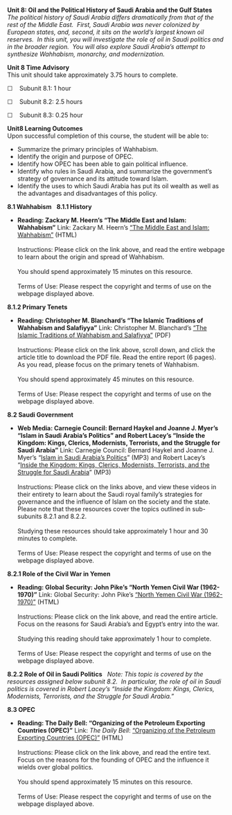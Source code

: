 **Unit 8: Oil and the Political History of Saudi Arabia and the Gulf
States** <span id="8"></span> 
*The political history of Saudi Arabia differs dramatically from that of
the rest of the Middle East.  First, Saudi Arabia was never colonized by
European states, and, second, it sits on the world’s largest known oil
reserves.  In this unit, you will investigate the role of oil in Saudi
politics and in the broader region.  You will also explore Saudi
Arabia’s attempt to synthesize Wahhabism, monarchy, and modernization.*

**Unit 8 Time Advisory**  
This unit should take approximately 3.75 hours to complete.  
  
 ☐    Subunit 8.1: 1 hour  
  
 ☐    Subunit 8.2: 2.5 hours  
  
 ☐    Subunit 8.3: 0.25 hour

**Unit8 Learning Outcomes**  
Upon successful completion of this course, the student will be able
to:  
-   Summarize the primary principles of Wahhabism.
-   Identify the origin and purpose of OPEC.
-   Identify how OPEC has been able to gain political influence. 
-   Identify who rules in Saudi Arabia, and summarize the government’s
    strategy of governance and its attitude toward Islam.
-   Identify the uses to which Saudi Arabia has put its oil wealth as
    well as the advantages and disadvantages of this policy.

**8.1 Wahhabism** <span id="8.1"></span> 
**8.1.1 History** <span id="8.1.1"></span> 
-   **Reading: Zackary M. Heern’s “The Middle East and Islam:
    Wahhabism”**
    Link: Zackary M. Heern’s [“The Middle East and Islam:
    Wahhabism”](http://themiddleeastandislam.blogspot.com/2012/04/wahhabism.html)
    (HTML)  
        
     Instructions: Please click on the link above, and read the entire
    webpage to learn about the origin and spread of Wahhabism.  
        
     You should spend approximately 15 minutes on this resource.   
        
     Terms of Use: Please respect the copyright and terms of use on the
    webpage displayed above.

**8.1.2 Primary Tenets** <span id="8.1.2"></span> 
-   **Reading: Christopher M. Blanchard’s “The Islamic Traditions of
    Wahhabism and Salafiyya”**
    Link: Christopher M. Blanchard’s [“The Islamic Traditions of
    Wahhabism and Salafiyya”](http://www.fas.org/sgp/crs/misc/) (PDF)  
                  
     Instructions: Please click on the link above, scroll down, and
    click the article title to download the PDF file. Read the entire
    report (6 pages).  As you read, please focus on the primary tenets
    of Wahhabism.  
        
     You should spend approximately 45 minutes on this resource.  
        
     Terms of Use: Please respect the copyright and terms of use on the
    webpage displayed above.

**8.2 Saudi Government** <span id="8.2"></span> 
-   **Web Media: Carnegie Council: Bernard Haykel and Joanne J. Myer’s
    “Islam in Saudi Arabia’s Politics” and Robert Lacey’s “Inside the
    Kingdom: Kings, Clerics, Modernists, Terrorists, and the Struggle
    for Saudi Arabia”**
    Link: Carnegie Council: Bernard Haykel and Joanne J. Myer’s “[Islam
    in Saudi Arabia’s
    Politics](http://www.carnegiecouncil.org/studio/multimedia/20080221/000043?withOthers=1)”
    (MP3) and Robert Lacey’s “[Inside the Kingdom: Kings, Clerics,
    Modernists, Terrorists, and the Struggle for Saudi
    Arabia](http://www.carnegiecouncil.org/studio/multimedia/20091028/000270?withOthers=1)”
    (MP3)  
        
     Instructions: Please click on the links above, and view these
    videos in their entirety to learn about the Saudi royal family’s
    strategies for governance and the influence of Islam on the society
    and the state.  Please note that these resources cover the topics
    outlined in sub-subunits 8.2.1 and 8.2.2.  
        
     Studying these resources should take approximately 1 hour and 30
    minutes to complete.  
        
     Terms of Use: Please respect the copyright and terms of use on the
    webpage displayed above.

**8.2.1 Role of the Civil War in Yemen** <span id="8.2.1"></span> 
-   **Reading: Global Security: John Pike’s “North Yemen Civil War
    (1962-1970)”**
    Link: Global Security: John Pike’s [“North Yemen Civil War
    (1962-1970)”](http://www.globalsecurity.org/military/world/war/yemen.htm)
    (HTML)  
        
     Instructions: Please click on the link above, and read the entire
    article.  Focus on the reasons for Saudi Arabia’s and Egypt’s entry
    into the war.  
        
     Studying this reading should take approximately 1 hour to
    complete.  
        
     Terms of Use: Please respect the copyright and terms of use on the
    webpage displayed above.

**8.2.2 Role of Oil in Saudi Politics** <span id="8.2.2"></span> 
*Note: This topic is covered by the resources assigned below subunit
8.2.  In particular, the role of oil in Saudi politics is covered in
Robert Lacey’s “Inside the Kingdom: Kings, Clerics, Modernists,
Terrorists, and the Struggle for Saudi Arabia.”*

**8.3 OPEC** <span id="8.3"></span> 
-   **Reading: The Daily Bell: “Organizing of the Petroleum Exporting
    Countries (OPEC)”**
    Link: *The Daily Bell*: [“Organizing of the Petroleum Exporting
    Countries (OPEC)”](http://thedailybell.com/floatWindow.cfm?id=1964)
    (HTML)  
        
     Instructions: Please click on the link above, and read the entire
    text.  Focus on the reasons for the founding of OPEC and the
    influence it wields over global politics.  
        
     You should spend approximately 15 minutes on this resource.  
        
     Terms of Use: Please respect the copyright and terms of use on the
    webpage displayed above.


